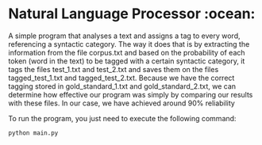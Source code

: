 <h1>Natural Language Processor :ocean:</h1>

<p>A simple program that analyses a text and assigns a tag to every word, referencing a syntactic category. The way it does that is by extracting the information from the file corpus.txt and based on the probability of each token (word in the text) to be tagged with a certain syntactic category, it tags the files test_1.txt and test_2.txt and saves them on the files tagged_test_1.txt and tagged_test_2.txt. Because we have the correct tagging stored in gold_standard_1.txt and gold_standard_2.txt, we can determine how effective our program was simply by comparing our results with these files. In our case, we have achieved around 90% reliability</p>


<p>To run the program, you just need to execute the following command:</p>

```
python main.py
```
